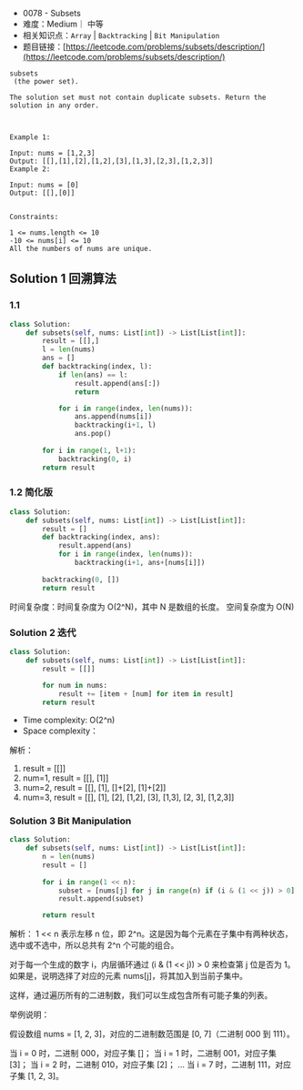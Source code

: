 * 0078 - Subsets
* 难度：Medium｜ 中等
* 相关知识点：`Array` | `Backtracking` | `Bit Manipulation`
* 题目链接：[https://leetcode.com/problems/subsets/description/](https://leetcode.com/problems/subsets/description/)


```Given an integer array nums of unique elements, return all possible 
subsets
 (the power set).

The solution set must not contain duplicate subsets. Return the solution in any order.

 

Example 1:

Input: nums = [1,2,3]
Output: [[],[1],[2],[1,2],[3],[1,3],[2,3],[1,2,3]]
Example 2:

Input: nums = [0]
Output: [[],[0]]
 

Constraints:

1 <= nums.length <= 10
-10 <= nums[i] <= 10
All the numbers of nums are unique.
```

## Solution 1 回溯算法
### 1.1
```python
class Solution:
    def subsets(self, nums: List[int]) -> List[List[int]]:
        result = [[],]
        l = len(nums)
        ans = []
        def backtracking(index, l):
            if len(ans) == l:
                result.append(ans[:])
                return

            for i in range(index, len(nums)):
                ans.append(nums[i])
                backtracking(i+1, l)
                ans.pop()
        
        for i in range(1, l+1):
            backtracking(0, i)
        return result
```
### 1.2 简化版
```python
class Solution:
    def subsets(self, nums: List[int]) -> List[List[int]]:
        result = []
        def backtracking(index, ans):
            result.append(ans)
            for i in range(index, len(nums)):
                backtracking(i+1, ans+[nums[i]])
        
        backtracking(0, [])
        return result

```
时间复杂度：时间复杂度为 O(2^N)，其中 N 是数组的长度。
空间复杂度为 O(N)

### Solution 2 迭代

```python
class Solution:
    def subsets(self, nums: List[int]) -> List[List[int]]:
        result = [[]]
        
        for num in nums:
            result += [item + [num] for item in result]
        return result

```
* Time complexity: O(2^n)
* Space complexity：

解析：
1. result = [[]]
2. num=1, result = [[], [1]]
3. num=2, result = [[], [1], []+[2], [1]+[2]]
4. num=3, result =  [[], [1], [2], [1,2], [3], [1,3], [2, 3], [1,2,3]]

### Solution 3 Bit Manipulation
```python
class Solution:
    def subsets(self, nums: List[int]) -> List[List[int]]:
        n = len(nums)
        result = []
        
        for i in range(1 << n):
            subset = [nums[j] for j in range(n) if (i & (1 << j)) > 0]
            result.append(subset)

        return result
```

解析：
1 << n 表示左移 n 位，即 2^n。这是因为每个元素在子集中有两种状态，选中或不选中，所以总共有 2^n 个可能的组合。

对于每一个生成的数字 i，内层循环通过 (i & (1 << j)) > 0 来检查第 j 位是否为 1。如果是，说明选择了对应的元素 nums[j]，将其加入到当前子集中。

这样，通过遍历所有的二进制数，我们可以生成包含所有可能子集的列表。

举例说明：

假设数组 nums = [1, 2, 3]，对应的二进制数范围是 [0, 7]（二进制 000 到 111）。

当 i = 0 时，二进制 000，对应子集 []；
当 i = 1 时，二进制 001，对应子集 [3]；
当 i = 2 时，二进制 010，对应子集 [2]；
...
当 i = 7 时，二进制 111，对应子集 [1, 2, 3]。
